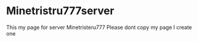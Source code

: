 # Minetristru777server
This my page for server Minetristeru777
Please dont copy my page
I create one
